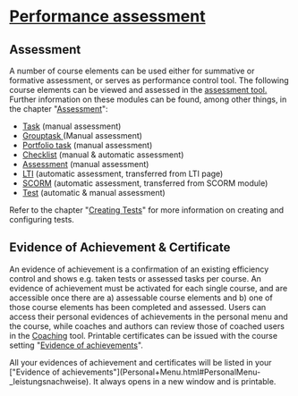 #  [Performance assessment](Performance+assessment.html)

## Assessment

A number of course elements can be used either for summative or formative
assessment, or serves as performance control tool. The following course
elements can be viewed and assessed in the [assessment
tool.](Using+Course+Tools.html#UsingCourseTools-_bewertungswerkzeug) Further
information on these modules can be found, among other things, in the chapter
"[Assessment](Assessment.html)":

  * [Task](Assessment.html#Assessment-_task_kursbaustein) (manual assessment)
  * [Grouptask ](Assessment.html)(Manual assessment)
  * [Portfolio task](Assessment.html#Assessment-_bb_portfolio) (manual assessment)
  * [Checklist](Assessment.html#Assessment-_checklist_kursbaustein) (manual & automatic assessment)
  * [Assessment](Assessment.html#Assessment-_bewertung_kursbaustein) (manual assessment)
  * [LTI](Other.html#Other-_lti_kursbaustein) (automatic assessment, transferred from LTI page)
  * [SCORM](Knowledge+Transfer.html#KnowledgeTransfer-_scorm_kursbaustein) (automatic assessment, transferred from SCORM module)
  * [Test](Assessment.html#Assessment-_test_kursbaustein) (automatic & manual assessment)

Refer to the chapter "[Creating Tests](Creating+Tests.html)" for more
information on creating and configuring tests.

## Evidence of Achievement & Certificate

An evidence of achievement is a confirmation of an existing efficiency control
and shows e.g. taken tests or assessed tasks per course. An evidence of
achievement must be activated for each single course, and are accessible once
there are a) assessable course elements and b) one of those course elements
has been completed and assessed. Users can access their personal evidences of
achievements in the personal menu and the course, while coaches and authors
can review those of coached users in the [Coaching](Coaching.html) tool.
Printable certificates can be issued with the course setting "[Evidence of
achievements](Course+Settings.html#CourseSettings-_leistungsnachweis)".

All your evidences of achievement and certificates will be listed in your
["Evidence of achievements"](Personal+Menu.html#PersonalMenu-
_leistungsnachweise). It always opens in a new window and is printable.

